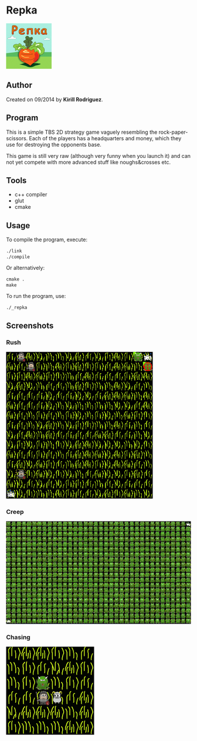 # Repka

![](./_Icon.png)

## Author

Created on 09/2014 by **Kirill Rodriguez**.

## Program

This is a simple TBS 2D strategy game vaguely resembling the rock-paper-scissors. Each of the players has a headquarters and money, which they use for destroying the opponents base.

This game is still very raw (although very funny when you launch it) and can not yet compete with more advanced stuff like noughs&crosses etc.

## Tools

* c++ compiler
* glut
* cmake

## Usage

To compile the program, execute:

    ./link
    ./compile

Or alternatively:

    cmake .
    make

To run the program, use:

    ./_repka

## Screenshots

### Rush

![begin](./_screenshots/begin.gif)

### Creep

![dragons](./_screenshots/dragons.gif)

### Chasing

![chasing](./_screenshots/chasing.gif)

